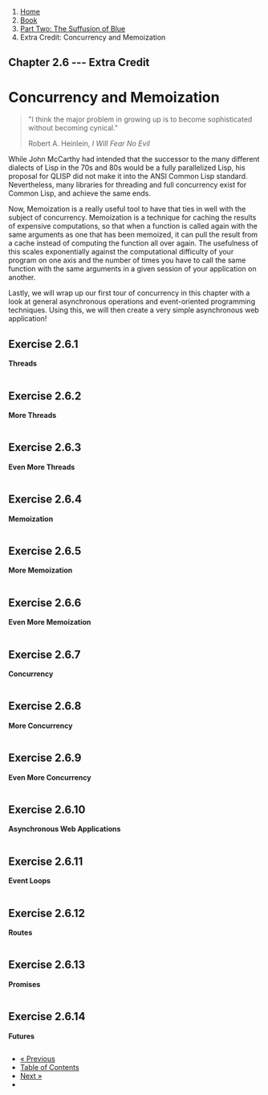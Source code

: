 <ol class="breadcrumb">
  <li><a href="/">Home</a></li>
  <li><a href="/book/">Book</a></li>
  <li><a href="/book/2-0-0-overview/">Part Two: The Suffusion of Blue</a></li>
  <li class="active">Extra Credit: Concurrency and Memoization</li>
</ol>

## Chapter 2.6 --- Extra Credit

# Concurrency and Memoization

> "I think the major problem in growing up is to become sophisticated without becoming cynical."
> <footer>Robert A. Heinlein, <em>I Will Fear No Evil</em></footer>

While John McCarthy had intended that the successor to the many different dialects of Lisp in the 70s and 80s would be a fully parallelized Lisp, his proposal for QLISP did not make it into the ANSI Common Lisp standard.  Nevertheless, many libraries for threading and full concurrency exist for Common Lisp, and achieve the same ends.

Now, Memoization is a really useful tool to have that ties in well with the subject of concurrency.  Memoization is a technique for caching the results of expensive computations, so that when a function is called again with the same arguments as one that has been memoized, it can pull the result from a cache instead of computing the function all over again.  The usefulness of this scales exponentially against the computational difficulty of your program on one axis and the number of times you have to call the same function with the same arguments in a given session of your application on another.

Lastly, we will wrap up our first tour of concurrency in this chapter with a look at general asynchronous operations and event-oriented programming techniques. Using this, we will then create a very simple asynchronous web application!

## Exercise 2.6.1

**Threads**

```lisp

```

## Exercise 2.6.2

**More Threads**

```lisp

```

## Exercise 2.6.3

**Even More Threads**

```lisp

```

## Exercise 2.6.4

**Memoization**

```lisp

```

## Exercise 2.6.5

**More Memoization**

```lisp

```

## Exercise 2.6.6

**Even More Memoization**

```lisp

```

## Exercise 2.6.7

**Concurrency**

```lisp

```

## Exercise 2.6.8

**More Concurrency**

```lisp

```

## Exercise 2.6.9

**Even More Concurrency**

```lisp

```

## Exercise 2.6.10

**Asynchronous Web Applications**

```lisp

```

## Exercise 2.6.11

**Event Loops**

```lisp

```

## Exercise 2.6.12

**Routes**

```lisp

```

## Exercise 2.6.13

**Promises**

```lisp

```

## Exercise 2.6.14

**Futures**

```lisp

```

<ul class="pager">
  <li class="previous"><a href="/book/2-05-0-extended-types/">&laquo; Previous</a></li>
  <li><a href="/book/">Table of Contents</a></li>
  <li class="next"><a href="/book/2-07-0-logic-and-more-math.md">Next &raquo;</a><li>
</ul>
